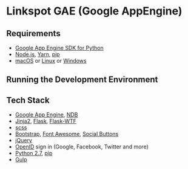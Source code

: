 # Linkspot GAE (Google AppEngine)

## Requirements

- [Google App Engine SDK for Python][]
- [Node.js][], [Yarn][], [pip][]
- [macOS][] or [Linux][] or [Windows][]

## Running the Development Environment

## Tech Stack

- [Google App Engine][], [NDB][]
- [Jinja2][], [Flask][], [Flask-WTF][]
- [scss][]
- [Bootstrap][], [Font Awesome][], [Social Buttons][]
- [jQuery][]
- [OpenID][] sign in (Google, Facebook, Twitter and more)
- [Python 2.7][], [pip][]
- [Gulp][]

[bootstrap]: http://getbootstrap.com/
[documentation]: http://docs.gae-init.appspot.com
[feature list]: http://docs.gae-init.appspot.com/features/
[flask-wtf]: https://flask-wtf.readthedocs.org
[flask]: http://flask.pocoo.org/
[font awesome]: http://fortawesome.github.com/Font-Awesome/
[google app engine sdk for python]: https://developers.google.com/appengine/downloads
[google app engine]: https://developers.google.com/appengine/
[gulp]: http://gulpjs.com
[jinja2]: http://jinja.pocoo.org/docs/
[jquery]: https://jquery.com/
[scss]: https://sass-lang.com/guide
[linux]: http://www.ubuntu.com
[macos]: http://www.apple.com/macos/
[ndb]: https://developers.google.com/appengine/docs/python/ndb/
[node.js]: http://nodejs.org/
[openid]: http://en.wikipedia.org/wiki/OpenID
[pip]: http://www.pip-installer.org/
[python 2.7]: https://developers.google.com/appengine/docs/python/python27/using27
[social buttons]: http://lipis.github.io/bootstrap-social/
[windows]: http://windows.microsoft.com/
[yarn]: https://yarnpkg.com/
